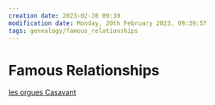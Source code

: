 ```yaml
---
creation date: 2023-02-20 09:39
modification date: Monday, 20th February 2023, 09:39:57
tags: genealogy/famous_relationships
---
```


# Famous Relationships

[les orgues Casavant](les%20orgues%20Casavant.md)

